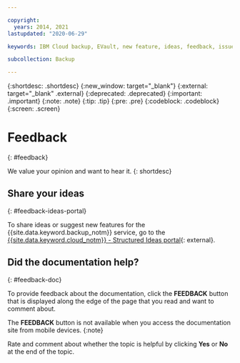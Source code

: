 ```yaml
---

copyright:
  years: 2014, 2021
lastupdated: "2020-06-29"

keywords: IBM Cloud backup, EVault, new feature, ideas, feedback, issues

subcollection: Backup

---
```

{:shortdesc: .shortdesc}
{:new_window: target="_blank"}
{:external: target="_blank" .external}
{:deprecated: .deprecated}
{:important: .important}
{:note: .note}
{:tip: .tip}
{:pre: .pre}
{:codeblock: .codeblock}
{:screen: .screen}

# Feedback
{: #feedback}

We value your opinion and want to hear it.
{: shortdesc}

## Share your ideas
{: #feedback-ideas-portal}

To share ideas or suggest new features for the {{site.data.keyword.backup_notm}} service, go to the [{{site.data.keyword.cloud_notm}} - Structured Ideas portal](http://ibm.biz/cloudideas){: external}.

## Did the documentation help?
{: #feedback-doc}

To provide feedback about the documentation, click the **FEEDBACK** button that is displayed along the edge of the page that you read and want to comment about.

The **FEEDBACK** button is not available when you access the documentation site from mobile devices.
{:note}

Rate and comment about whether the topic is helpful by clicking **Yes** or **No** at the end of the topic.

